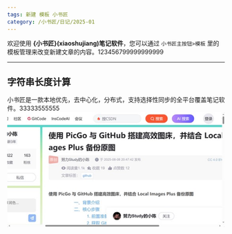 ```yaml
--- 
tags: 新建 模板 小书匠
category: /小书匠/日记/2025-01
---
```



欢迎使用 **{小书匠}(xiaoshujiang)笔记软件**，您可以通过 `小书匠主按钮>模板` 里的模板管理来改变新建文章的内容。123456799999999999

----------
## 字符串长度计算
小书匠是一款本地优先，去中心化，分布式，支持选择性同步的全平台覆盖笔记软件。33333555555
![图片1](./images/图片1.jpg)